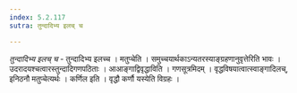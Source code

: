 ```yaml
---
index: 5.2.117
sutra: तुन्दादिभ्य इलच् च

---
```

_तुन्दादिभ्य इलच् च_ - तुन्दादिभ्य इलच्च । मतुप्चेति । समुच्चयार्थकाऽन्यतरस्याङ्ग्रहणानुवृत्तेरिति भावः । उदरादयश्चत्वारस्तुन्दादिगणपठिताः । आआङ्गाद्विवृद्धाविति । गणसूत्रमिदम् । वृद्धविषयात्वात्स्वाङ्गादिलच्, इनिठनौ मतुप्चेत्यर्थः । कर्णिल इति । वृद्धौ कर्णौ यस्येति विग्रहः ।